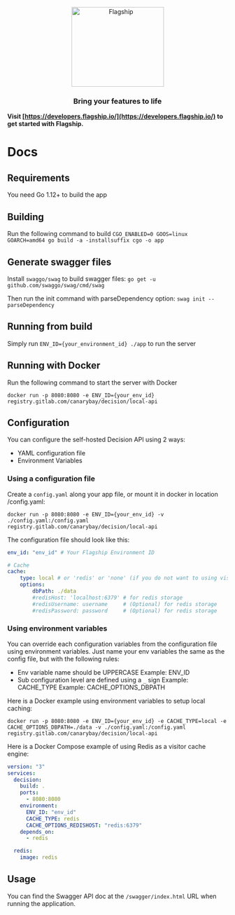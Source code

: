 <p align="center">

<img  src="https://mk0abtastybwtpirqi5t.kinstacdn.com/wp-content/uploads/picture-solutions-persona-product-flagship.jpg"  width="211"  height="182"  alt="Flagship"  />

</p>

<h3 align="center">Bring your features to life</h3>

**Visit [https://developers.flagship.io/](https://developers.flagship.io/) to get started with Flagship.**

# Docs

## Requirements
You need Go 1.12+ to build the app

## Building
Run the following command to build
`CGO_ENABLED=0 GOOS=linux GOARCH=amd64 go build -a -installsuffix cgo -o app`

## Generate swagger files
Install `swaggo/swag` to build swagger files:
`go get -u github.com/swaggo/swag/cmd/swag`

Then run the init command with parseDependency option:
`swag init --parseDependency`

## Running from build
Simply run `ENV_ID={your_environment_id} ./app` to run the server

## Running with Docker
Run the following command to start the server with Docker

`docker run -p 8080:8080 -e ENV_ID={your_env_id} registry.gitlab.com/canarybay/decision/local-api`

## Configuration
You can configure the self-hosted Decision API using 2 ways:
- YAML configuration file
- Environment Variables

### Using a configuration file
Create a `config.yaml` along your app file, or mount it in docker in location /config.yaml:

`docker run -p 8080:8080 -e ENV_ID={your_env_id} -v ./config.yaml:/config.yaml registry.gitlab.com/canarybay/decision/local-api`

The configuration file should look like this:
```yaml
env_id: "env_id" # Your Flagship Environment ID

# Cache
cache:
    type: local # or 'redis' or 'none' (if you do not want to using visitor cache)
    options:
        dbPath: ./data
        #redisHost: 'localhost:6379' # for redis storage
        #redisUsername: username     # (Optional) for redis storage
        #redisPassword: password     # (Optional) for redis storage
```

### Using environment variables
You can override each configuration variables from the configuration file using environment variables. 
Just name your env variables the same as the config file, but with the following rules:
- Env variable name should be UPPERCASE
  Example: ENV_ID
- Sub configuration level are defined using a `_` sign
  Example: CACHE_TYPE
  Example: CACHE_OPTIONS_DBPATH

Here is a Docker example using environment variables to setup local caching:

`docker run -p 8080:8080 -e ENV_ID={your_env_id} -e CACHE_TYPE=local -e CACHE_OPTIONS_DBPATH=./data -v ./config.yaml:/config.yaml registry.gitlab.com/canarybay/decision/local-api`

Here is a Docker Compose example of using Redis as a visitor cache engine:

```yaml
version: "3"
services:
  decision:
    build: .
    ports:
      - 8080:8080
    environment:
      ENV_ID: "env_id"
      CACHE_TYPE: redis
      CACHE_OPTIONS_REDISHOST: "redis:6379"
    depends_on:
      - redis

  redis:
    image: redis
```

## Usage
You can find the Swagger API doc at the `/swagger/index.html` URL when running the application.